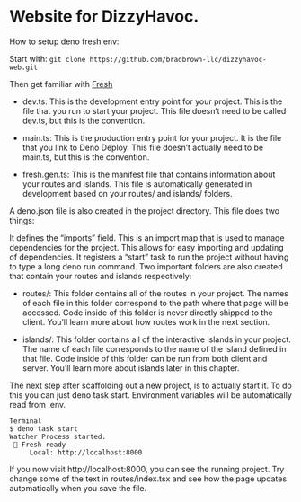 # Website for DizzyHavoc. 


How to setup deno fresh env:

Start with: `git clone https://github.com/bradbrown-llc/dizzyhavoc-web.git`

Then get familiar with [Fresh](https://fresh.deno.dev/docs/getting-started/create-a-project)

- dev.ts: This is the development entry point for your project. This is the file that you run to start your project. This file doesn’t need to be called dev.ts, but this is the convention.

- main.ts: This is the production entry point for your project. It is the file that you link to Deno Deploy. This file doesn’t actually need to be main.ts, but this is the convention.

- fresh.gen.ts: This is the manifest file that contains information about your routes and islands. This file is automatically generated in development based on your routes/ and islands/ folders.

A deno.json file is also created in the project directory. This file does two things:

It defines the “imports” field. This is an import map that is used to manage dependencies for the project. This allows for easy importing and updating of dependencies.
It registers a “start” task to run the project without having to type a long deno run command.
Two important folders are also created that contain your routes and islands respectively:

- routes/: This folder contains all of the routes in your project. The names of each file in this folder correspond to the path where that page will be accessed. Code inside of this folder is never directly shipped to the client. You’ll learn more about how routes work in the next section.

- islands/: This folder contains all of the interactive islands in your project. The name of each file corresponds to the name of the island defined in that file. Code inside of this folder can be run from both client and server. You’ll learn more about islands later in this chapter.

The next step after scaffolding out a new project, is to actually start it. To do this you can just deno task start. Environment variables will be automatically read from .env.
```
Terminal
$ deno task start
Watcher Process started.
 🍋 Fresh ready
     Local: http://localhost:8000
```

If you now visit http://localhost:8000, you can see the running project. Try change some of the text in routes/index.tsx and see how the page updates automatically when you save the file.